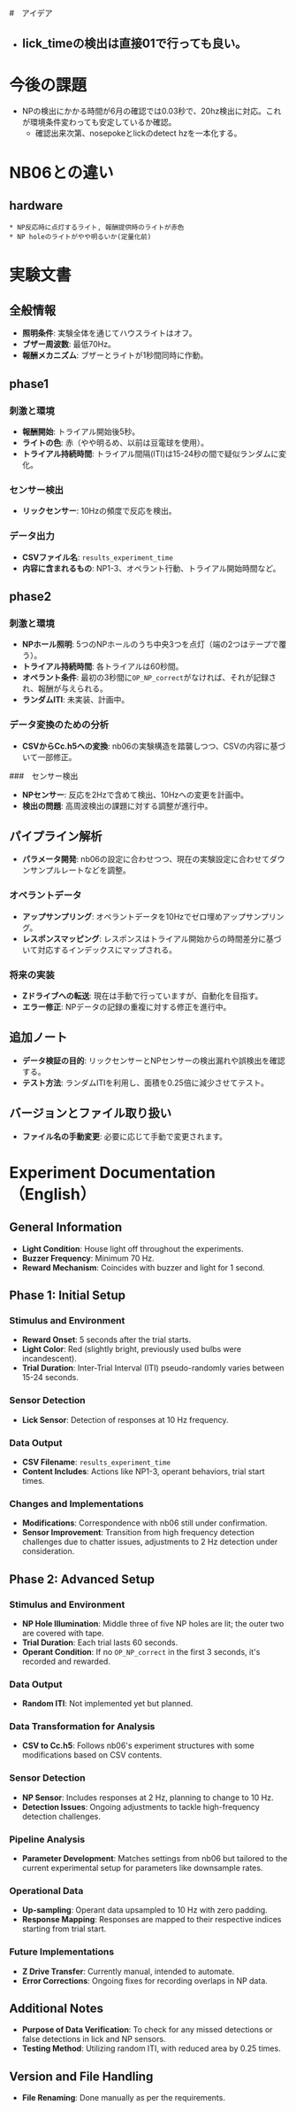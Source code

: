 #　アイデア
  * ## lick_timeの検出は直接01で行っても良い。
# 今後の課題
 * NPの検出にかかる時間が6月の確認では0.03秒で、20hz検出に対応。これが環境条件変わっても安定しているか確認。
    * 確認出来次第、nosepokeとlickのdetect hzを一本化する。
# NB06との違い
  ## hardware
    * NP反応時に点灯するライト, 報酬提供時のライトが赤色
    * NP holeのライトがやや明るいか(定量化前)

# 実験文書

## 全般情報

- **照明条件**: 実験全体を通じてハウスライトはオフ。
- **ブザー周波数**: 最低70Hz。
- **報酬メカニズム**: ブザーとライトが1秒間同時に作動。

## phase1

### 刺激と環境

- **報酬開始**: トライアル開始後5秒。
- **ライトの色**: 赤（やや明るめ、以前は豆電球を使用）。
- **トライアル持続時間**: トライアル間隔(ITI)は15-24秒の間で疑似ランダムに変化。

### センサー検出

- **リックセンサー**: 10Hzの頻度で反応を検出。

### データ出力

- **CSVファイル名**: `results_experiment_time`
- **内容に含まれるもの**: NP1-3、オペラント行動、トライアル開始時間など。

## phase2

### 刺激と環境

- **NPホール照明**: 5つのNPホールのうち中央3つを点灯（端の2つはテープで覆う）。
- **トライアル持続時間**: 各トライアルは60秒間。
- **オペラント条件**: 最初の3秒間に`OP_NP_correct`がなければ、それが記録され、報酬が与えられる。
- **ランダムITI**: 未実装、計画中。

### データ変換のための分析

- **CSVからCc.h5への変換**: nb06の実験構造を踏襲しつつ、CSVの内容に基づいて一部修正。

###　センサー検出

- **NPセンサー**: 反応を2Hzで含めて検出、10Hzへの変更を計画中。
- **検出の問題**: 高周波検出の課題に対する調整が進行中。

## パイプライン解析

- **パラメータ開発**: nb06の設定に合わせつつ、現在の実験設定に合わせてダウンサンプルレートなどを調整。

### オペラントデータ

- **アップサンプリング**: オペラントデータを10Hzでゼロ埋めアップサンプリング。
- **レスポンスマッピング**: レスポンスはトライアル開始からの時間差分に基づいて対応するインデックスにマップされる。

### 将来の実装

- **Zドライブへの転送**: 現在は手動で行っていますが、自動化を目指す。
- **エラー修正**: NPデータの記録の重複に対する修正を進行中。

## 追加ノート

- **データ検証の目的**: リックセンサーとNPセンサーの検出漏れや誤検出を確認する。
- **テスト方法**: ランダムITIを利用し、面積を0.25倍に減少させてテスト。

## バージョンとファイル取り扱い

- **ファイル名の手動変更**: 必要に応じて手動で変更されます。

# Experiment Documentation（English）

## General Information

- **Light Condition**: House light off throughout the experiments.
- **Buzzer Frequency**: Minimum 70 Hz.
- **Reward Mechanism**: Coincides with buzzer and light for 1 second.

## Phase 1: Initial Setup

### Stimulus and Environment

- **Reward Onset**: 5 seconds after the trial starts.
- **Light Color**: Red (slightly bright, previously used bulbs were incandescent).
- **Trial Duration**: Inter-Trial Interval (ITI) pseudo-randomly varies between 15-24 seconds.

### Sensor Detection

- **Lick Sensor**: Detection of responses at 10 Hz frequency.

### Data Output

- **CSV Filename**: `results_experiment_time`
- **Content Includes**: Actions like NP1-3, operant behaviors, trial start times.

### Changes and Implementations

- **Modifications**: Correspondence with nb06 still under confirmation.
- **Sensor Improvement**: Transition from high frequency detection challenges due to chatter issues, adjustments to 2 Hz detection under consideration.

## Phase 2: Advanced Setup

### Stimulus and Environment

- **NP Hole Illumination**: Middle three of five NP holes are lit; the outer two are covered with tape.
- **Trial Duration**: Each trial lasts 60 seconds.
- **Operant Condition**: If no `OP_NP_correct` in the first 3 seconds, it's recorded and rewarded.

### Data Output

- **Random ITI**: Not implemented yet but planned.

### Data Transformation for Analysis

- **CSV to Cc.h5**: Follows nb06's experiment structures with some modifications based on CSV contents.

### Sensor Detection

- **NP Sensor**: Includes responses at 2 Hz, planning to change to 10 Hz.
- **Detection Issues**: Ongoing adjustments to tackle high-frequency detection challenges.

### Pipeline Analysis

- **Parameter Development**: Matches settings from nb06 but tailored to the current experimental setup for parameters like downsample rates.

### Operational Data

- **Up-sampling**: Operant data upsampled to 10 Hz with zero padding.
- **Response Mapping**: Responses are mapped to their respective indices starting from trial start.

### Future Implementations

- **Z Drive Transfer**: Currently manual, intended to automate.
- **Error Corrections**: Ongoing fixes for recording overlaps in NP data.

## Additional Notes

- **Purpose of Data Verification**: To check for any missed detections or false detections in lick and NP sensors.
- **Testing Method**: Utilizing random ITI, with reduced area by 0.25 times.

## Version and File Handling

- **File Renaming**: Done manually as per the requirements.

    
